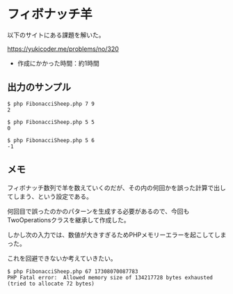 # フィボナッチ羊

以下のサイトにある課題を解いた。

https://yukicoder.me/problems/no/320

- 作成にかかった時間：約1時間

## 出力のサンプル

```
$ php FibonacciSheep.php 7 9
2

$ php FibonacciSheep.php 5 5
0

$ php FibonacciSheep.php 5 6
-1
```

## メモ

フィボナッチ数列で羊を数えていくのだが、その内の何回かを誤った計算で出してしまう、という設定である。

何回目で誤ったのかのパターンを生成する必要があるので、今回もTwoOperationsクラスを継承して作成した。

しかし次の入力では、数値が大きすぎるためPHPメモリーエラーを起こしてしまった。

これを回避できないか考えていきたい。

```
$ php FibonacciSheep.php 67 17308070087783
PHP Fatal error:  Allowed memory size of 134217728 bytes exhausted (tried to allocate 72 bytes)
```



